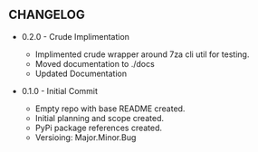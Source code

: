 ## CHANGELOG
- 0.2.0 - Crude Implimentation
  - Implimented crude wrapper around 7za cli util for testing.
  - Moved documentation to ./docs
  - Updated Documentation

- 0.1.0 - Initial Commit
  - Empty repo with base README created.
  - Initial planning and scope created.
  - PyPi package references created.
  - Versioing: Major.Minor.Bug